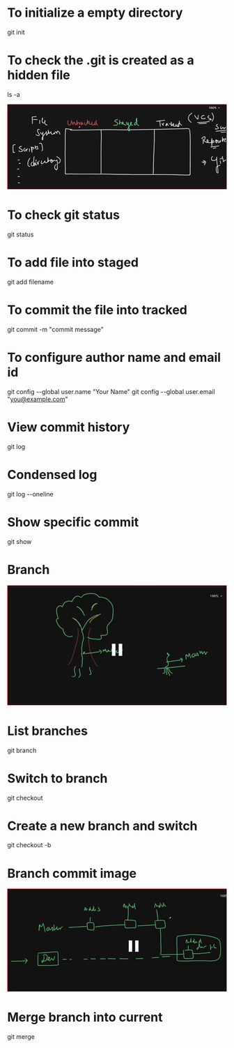 # To initialize a empty directory
git init

# To check the .git is created as a hidden file
ls -a 

![alt text](image.png)

# To check git status
git status

# To add file into staged
git add filename

# To commit the file into tracked
git commit -m "commit message"

# To configure author name and email id
git config --global user.name "Your Name"
git config --global user.email "you@example.com"

# View commit history
git log                     

# Condensed log
git log --oneline           

# Show specific commit
git show <commit>           

# Branch 
![alt text](image-2.png)

# List branches
git branch

# Switch to branch
git checkout <name>

# Create a new branch and switch
git checkout -b <name>

# Branch commit image
![alt text](image-1.png)

# Merge branch into current
git merge <branch>          

